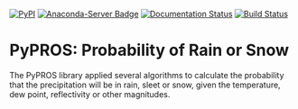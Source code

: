 [![PyPI](https://img.shields.io/pypi/v/pypros.svg)](https://pypi.org/project/pypros/)
[![Anaconda-Server Badge](https://anaconda.org/meteocat/pypros/badges/version.svg)](https://anaconda.org/meteocat/pypros)
[![Documentation Status](https://readthedocs.org/projects/pypros/badge/?version=latest)](https://pypros.readthedocs.io/en/latest/?badge=latest)
[![Build Status](https://travis-ci.org/meteocat/pypros.svg?branch=master)](https://travis-ci.org/meteocat/pypros)

PyPROS: Probability of Rain or Snow
===================================

The PyPROS library applied several algorithms to calculate the probability that the precipitation will be in rain, sleet or snow, given the temperature, dew point, reflectivity or other magnitudes.

